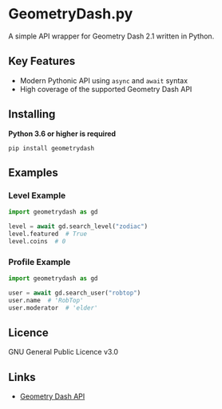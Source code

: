 # GeometryDash.py

A simple API wrapper for Geometry Dash 2.1 written in Python.

## Key Features

- Modern Pythonic API using `async` and `await` syntax
- High coverage of the supported Geometry Dash API

## Installing

**Python 3.6 or higher is required**

```shell
pip install geometrydash
```

## Examples

### Level Example
```python
import geometrydash as gd

level = await gd.search_level("zodiac")
level.featured  # True
level.coins  # 0
```

### Profile Example
```python
import geometrydash as gd

user = await gd.search_user("robtop")
user.name  # 'RobTop'
user.moderator  # 'elder'
```

## Licence

GNU General Public Licence v3.0

## Links

- [Geometry Dash API]('https://gdbrowser.com/api')
